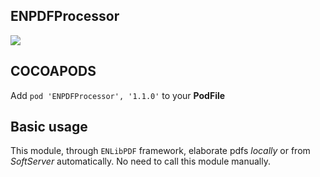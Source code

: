 ## ENPDFProcessor

![](https://badgen.net/badge/stable/1.1.0/blue)

## COCOAPODS

Add `pod 'ENPDFProcessor', '1.1.0'` to your **PodFile**

## Basic usage

This module, through `ENLibPDF` framework, elaborate pdfs _locally_ or from _SoftServer_ automatically. No need to call this module manually.
